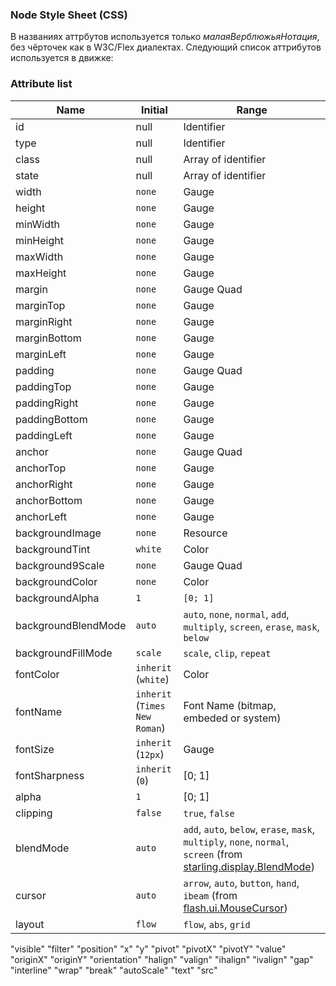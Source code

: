 ### Node Style Sheet (CSS)
В названиях аттрбутов используется только *малаяВерблюжьяНотация*, без чёрточек как в W3C/Flex диалектах.
Следующий список аттрибутов используется в движке:

### Attribute list

Name                | Initial                       | Range                                                                           
------              | -------                       | -------------------                                                             
id                  | null                          | Identifier                                                                      
type                | null                          | Identifier                                                                      
class               | null                          | Array of identifier                                                             
state               | null                          | Array of identifier                                                             
width               | `none`                        | Gauge                                                                           
height              | `none`                        | Gauge                                                                           
minWidth            | `none`                        | Gauge                                                                           
minHeight           | `none`                        | Gauge                                                                           
maxWidth            | `none`                        | Gauge                                                                           
maxHeight           | `none`                        | Gauge                                                                           
margin              | `none`                        | Gauge Quad                                                                      
marginTop           | `none`                        | Gauge                                                                           
marginRight         | `none`                        | Gauge                                                                           
marginBottom        | `none`                        | Gauge                                                                           
marginLeft          | `none`                        | Gauge                                                                           
padding             | `none`                        | Gauge Quad                                                                      
paddingTop          | `none`                        | Gauge                                                                           
paddingRight        | `none`                        | Gauge                                                                           
paddingBottom       | `none`                        | Gauge                                                                           
paddingLeft         | `none`                        | Gauge                                                                           
anchor              | `none`                        | Gauge Quad                                                                      
anchorTop           | `none`                        | Gauge                                                                           
anchorRight         | `none`                        | Gauge                                                                           
anchorBottom        | `none`                        | Gauge                                                                           
anchorLeft          | `none`                        | Gauge                                                                           
backgroundImage     | `none`                        | Resource                                                                        
backgroundTint      | `white`                       | Color                                                                           
background9Scale    | `none`                        | Gauge Quad                                                                      
backgroundColor     | `none`                        | Color                                                                           
backgroundAlpha     | `1`                           | `[0; 1]`                                                                        
backgroundBlendMode | `auto`                        | `auto`, `none`, `normal`, `add`, `multiply`, `screen`, `erase`, `mask`, `below` 
backgroundFillMode  | `scale`                       | `scale`, `clip`, `repeat`                                                       
fontColor           | `inherit` (`white`)           | Color                                                                           
fontName            | `inherit` (`Times New Roman`) | Font Name (bitmap, embeded or system)                                           
fontSize            | `inherit` (`12px`)            | Gauge                                                                           
fontSharpness       | `inherit` (`0`)               | [0; 1]                                                                          
alpha               | `1`                           | [0; 1]                                                                          
clipping            | `false`                       | `true`, `false`                                                                 
blendMode           | `auto`                        | `add`, `auto`, `below`, `erase`, `mask`, `multiply`, `none`, `normal`, `screen` (from [starling.display.BlendMode](https://github.com/Gamua/Starling-Framework/blob/master/starling%2Fsrc%2Fstarling%2Fdisplay%2FBlendMode.as))
cursor              | `auto`                        | `arrow`, `auto`, `button`, `hand`, `ibeam` (from [flash.ui.MouseCursor](http://help.adobe.com/en_US/FlashPlatform/reference/actionscript/3/flash/ui/MouseCursor.html))
layout              | `flow`                        | `flow`, `abs`, `grid`                                                          

"visible"
"filter"
"position"
"x"
"y"
"pivot"
"pivotX"
"pivotY"
"value"
"originX"
"originY"
"orientation"
"halign"
"valign"
"ihalign"
"ivalign"
"gap"
"interline"
"wrap"
"break"
"autoScale"
"text"
"src"

